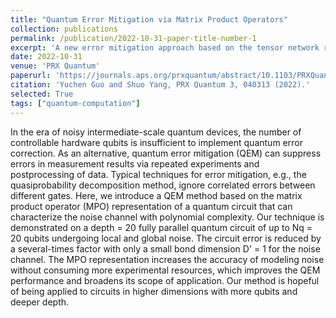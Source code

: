 ```yaml
---
title: "Quantum Error Mitigation via Matrix Product Operators"
collection: publications
permalink: /publication/2022-10-31-paper-title-number-1
excerpt: 'A new error mitigation approach based on the tensor network representation of the noise channels.'
date: 2022-10-31
venue: 'PRX Quantum'
paperurl: 'https://journals.aps.org/prxquantum/abstract/10.1103/PRXQuantum.3.040313'
citation: 'Yuchen Guo and Shuo Yang, PRX Quantum 3, 040313 (2022).'
selected: True
tags: ["quantum-computation"]
---
```

In the era of noisy intermediate-scale quantum devices, the number of controllable hardware qubits is insufficient to implement quantum error correction. As an alternative, quantum error mitigation (QEM) can suppress errors in measurement results via repeated experiments and postprocessing of data. Typical techniques for error mitigation, e.g., the quasiprobability decomposition method, ignore correlated errors between different gates. Here, we introduce a QEM method based on the matrix product operator (MPO) representation of a quantum circuit that can characterize the noise channel with polynomial complexity. Our technique is demonstrated on a depth = 20 fully parallel quantum circuit of up to Nq = 20 qubits undergoing local and global noise. The circuit error is reduced by a several-times factor with only a small bond dimension D' = 1 for the noise channel. The MPO representation increases the accuracy of modeling noise without consuming more experimental resources, which improves the QEM performance and broadens its scope of application. Our method is hopeful of being applied to circuits in higher dimensions with more qubits and deeper depth.
